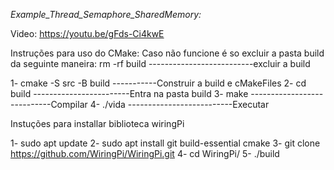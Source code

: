 *Example_Thread_Semaphore_SharedMemory:*

Video: https://youtu.be/gFds-Ci4kwE

Instruções para uso do CMake:
Caso não funcione é so excluir a pasta build da seguinte maneira:
rm -rf build --------------------------excluir a build


1- cmake -S src -B build -----------Construir a build e cMakeFiles
2- cd build ------------------------Entra na pasta build
3- make ----------------------------Compilar
4- ./vida --------------------------Executar


Instuções para installar biblioteca wiringPi

1- sudo apt update
2- sudo apt install git build-essential cmake
3- git clone https://github.com/WiringPi/WiringPi.git
4- cd WiringPi/
5- ./build
